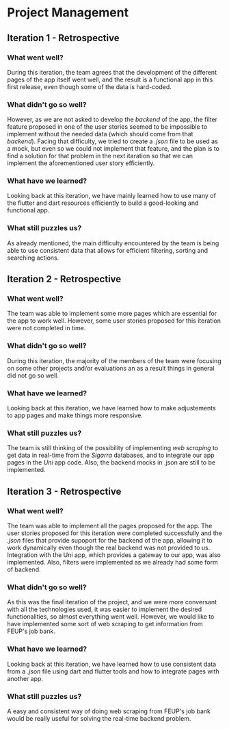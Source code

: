 #  Project Management

##  Iteration 1 - Retrospective

###  What went well?

During this iteration, the team agrees that the development of the different pages of the app itself went well, and the result is a functional app in this first release, even though some of the data is hard-coded.

###  What didn't go so well?

However, as we are not asked to develop the _backend_ of the app, the filter feature proposed in one of the user stories seemed to be impossible to implement without the needed data (which should come from that _backend_). Facing that difficulty, we tried to create a _.json_ file to be used as a mock, but even so we could not implement that feature, and the plan is to find a solution for that problem in the next itaration so that we can implement the aforementioned user story efficiently.

###  What have we learned?

Looking back at this iteration, we have mainly learned how to use many of the flutter and dart resources efficiently to build a good-looking and functional app.

###  What still puzzles us?

As already mentioned, the main difficulty encountered by the team is being able to use consistent data that allows for efficient filtering, sorting and searching actions.

##  Iteration 2 - Retrospective

###  What went well?

The team was able to implement some more pages which are essential for the app to work well. However, some user stories proposed for this iteration were not completed in time.

###  What didn't go so well?

During this iteration, the majority of the members of the team were focusing on some other projects and/or evaluations an as a result things in general did not go so well.

###  What have we learned?

Looking back at this iteration, we have learned how to make adjustements to app pages and make things more responsive.

###  What still puzzles us?

The team is still thinking of the possibility of implementing _web scraping_ to get data in real-time from the _Sigarra_ databases, and to integrate our app pages in the _Uni_ app code. Also, the backend mocks in .json are still to be implemented.

##  Iteration 3 - Retrospective

###  What went well?

The team was able to implement all the pages proposed for the app. The user stories proposed for this iteration were completed successfully and the _.json_ files that provide supoport for the backend of the app, allowing it to work dynamically even though the real backend was not provided to us. Integration with the Uni app, which provides a gateway to our app, was also implemented. Also, filters were implemented as we already had some form of backend.

###  What didn't go so well?

As this was the final iteration of the project, and we were more conversant with all the technologies used, it was easier to implement the desired functionalities, so almost everything went well. However, we would like to have implemented some sort of web scraping to get information from FEUP's job bank.

###  What have we learned?

Looking back at this iteration, we have learned how to use consistent data from  a _.json_ file using dart and flutter tools and how to integrate pages with another app.  

###  What still puzzles us?

A easy and consistent way of doing web scraping from FEUP's job bank would be really useful for solving the real-time backend problem.
